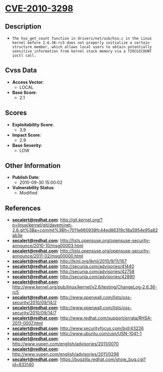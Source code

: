 
# [CVE-2010-3298](https://cve.mitre.org/cgi-bin/cvename.cgi?name=CVE-2010-3298)

## Description

- `The hso_get_count function in drivers/net/usb/hso.c in the Linux kernel before 2.6.36-rc5 does not properly initialize a certain structure member, which allows local users to obtain potentially sensitive information from kernel stack memory via a TIOCGICOUNT ioctl call.`

## Cvss Data

- **Access Vector**:
  - LOCAL
- **Base Score**:
  - 2.1

## Scores

- **Exploitability Score**:
  - 3.9
- **Impact Score**:
  - 2.9
- **Base Severity**:
  - LOW

## Other Information

- **Publish Date**:
  - 2010-09-30 15:00:02
- **Vulnerability Status**:
  - Modified

## References

- **secalert@redhat.com**: http://git.kernel.org/?p=linux/kernel/git/davem/net-2.6.git%3Ba=commit%3Bh=7011e660938fc44ed86319c18a5954e95a82ab3e
- **secalert@redhat.com**: http://lists.opensuse.org/opensuse-security-announce/2010-10/msg00003.html
- **secalert@redhat.com**: http://lists.opensuse.org/opensuse-security-announce/2011-02/msg00000.html
- **secalert@redhat.com**: http://lkml.org/lkml/2010/9/11/167
- **secalert@redhat.com**: http://secunia.com/advisories/41440
- **secalert@redhat.com**: http://secunia.com/advisories/42758
- **secalert@redhat.com**: http://secunia.com/advisories/42890
- **secalert@redhat.com**: http://www.kernel.org/pub/linux/kernel/v2.6/testing/ChangeLog-2.6.36-rc5
- **secalert@redhat.com**: http://www.openwall.com/lists/oss-security/2010/09/14/2
- **secalert@redhat.com**: http://www.openwall.com/lists/oss-security/2010/09/14/7
- **secalert@redhat.com**: http://www.redhat.com/support/errata/RHSA-2011-0007.html
- **secalert@redhat.com**: http://www.securityfocus.com/bid/43226
- **secalert@redhat.com**: http://www.ubuntu.com/usn/USN-1041-1
- **secalert@redhat.com**: http://www.vupen.com/english/advisories/2011/0070
- **secalert@redhat.com**: http://www.vupen.com/english/advisories/2011/0298
- **secalert@redhat.com**: https://bugzilla.redhat.com/show_bug.cgi?id=633140
